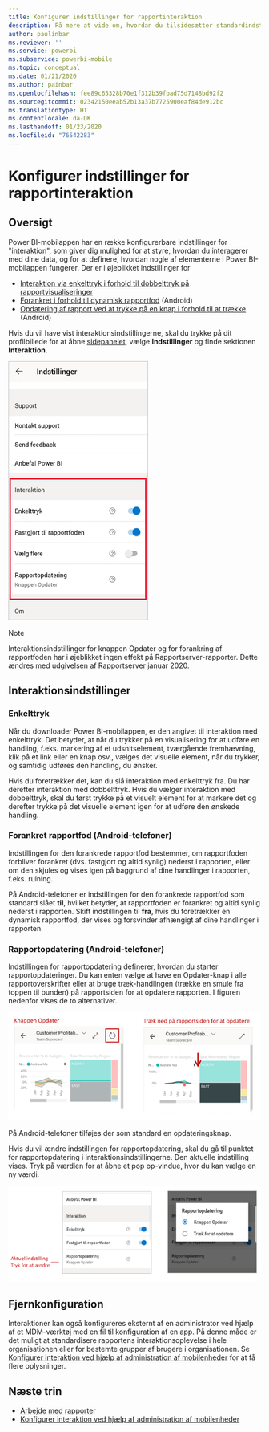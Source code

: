 ```yaml
---
title: Konfigurer indstillinger for rapportinteraktion
description: Få mere at vide om, hvordan du tilsidesætter standardindstillingerne for interaktion for rapporter.
author: paulinbar
ms.reviewer: ''
ms.service: powerbi
ms.subservice: powerbi-mobile
ms.topic: conceptual
ms.date: 01/21/2020
ms.author: painbar
ms.openlocfilehash: fee89c65328b70e1f312b39fbad75d7148bd92f2
ms.sourcegitcommit: 02342150eeab52b13a37b7725900eaf84de912bc
ms.translationtype: HT
ms.contentlocale: da-DK
ms.lasthandoff: 01/23/2020
ms.locfileid: "76542283"
---
```

# <a name="configure-report-interaction-settings"></a>Konfigurer indstillinger for rapportinteraktion

## <a name="overview"></a>Oversigt

Power BI-mobilappen har en række konfigurerbare indstillinger for "interaktion", som giver dig mulighed for at styre, hvordan du interagerer med dine data, og for at definere, hvordan nogle af elementerne i Power BI-mobilappen fungerer. Der er i øjeblikket indstillinger for
* [Interaktion via enkelttryk i forhold til dobbelttryk på rapportvisualiseringer](#single-tap)
* [Forankret i forhold til dynamisk rapportfod](#docked-report-footer-android-phones) (Android)
* [Opdatering af rapport ved at trykke på en knap i forhold til at trække](#report-refresh-android-phones) (Android)

Hvis du vil have vist interaktionsindstillingerne, skal du trykke på dit profilbillede for at åbne [sidepanelet](./mobile-apps-home-page.md#header), vælge **Indstillinger** og finde sektionen **Interaktion**.

![Interaktionsindstillinger](./media/mobile-app-interaction-settings/powerbi-mobile-app-interactions-section.png)

>[!NOTE]
>Interaktionsindstillinger for knappen Opdater og for forankring af rapportfoden har i øjeblikket ingen effekt på Rapportserver-rapporter. Dette ændres med udgivelsen af Rapportserver januar 2020.

## <a name="interaction-settings"></a>Interaktionsindstillinger

### <a name="single-tap"></a>Enkelttryk
Når du downloader Power BI-mobilappen, er den angivet til interaktion med enkelttryk. Det betyder, at når du trykker på en visualisering for at udføre en handling, f.eks. markering af et udsnitselement, tværgående fremhævning, klik på et link eller en knap osv., vælges det visuelle element, når du trykker, og samtidig udføres den handling, du ønsker.

Hvis du foretrækker det, kan du slå interaktion med enkelttryk fra. Du har derefter interaktion med dobbelttryk. Hvis du vælger interaktion med dobbelttryk, skal du først trykke på et visuelt element for at markere det og derefter trykke på det visuelle element igen for at udføre den ønskede handling.

### <a name="docked-report-footer-android-phones"></a>Forankret rapportfod (Android-telefoner)

Indstillingen for den forankrede rapportfod bestemmer, om rapportfoden forbliver forankret (dvs. fastgjort og altid synlig) nederst i rapporten, eller om den skjules og vises igen på baggrund af dine handlinger i rapporten, f.eks. rulning.

På Android-telefoner er indstillingen for den forankrede rapportfod som standard slået **til**, hvilket betyder, at rapportfoden er forankret og altid synlig nederst i rapporten. Skift indstillingen til **fra**, hvis du foretrækker en dynamisk rapportfod, der vises og forsvinder afhængigt af dine handlinger i rapporten.

### <a name="report-refresh-android-phones"></a>Rapportopdatering (Android-telefoner)

Indstillingen for rapportopdatering definerer, hvordan du starter rapportopdateringer. Du kan enten vælge at have en Opdater-knap i alle rapportoverskrifter eller at bruge træk-handlingen (trække en smule fra toppen til bunden) på rapportsiden for at opdatere rapporten. I figuren nedenfor vises de to alternativer. 

![Opdater-knap i forhold til træk for at opdatere](./media/mobile-app-interaction-settings/powerbi-mobile-app-interactions-refresh-button-versus-pull.png)

På Android-telefoner tilføjes der som standard en opdateringsknap.

Hvis du vil ændre indstillingen for rapportopdatering, skal du gå til punktet for rapportopdatering i interaktionsindstillingerne. Den aktuelle indstilling vises. Tryk på værdien for at åbne et pop op-vindue, hvor du kan vælge en ny værdi.

![Angiv opdatering](./media/mobile-app-interaction-settings/powerbi-mobile-app-interactions-set-refresh.png)

## <a name="remote-configuration"></a>Fjernkonfiguration

Interaktioner kan også konfigureres eksternt af en administrator ved hjælp af et MDM-værktøj med en fil til konfiguration af en app. På denne måde er det muligt at standardisere rapportens interaktionsoplevelse i hele organisationen eller for bestemte grupper af brugere i organisationen. Se [Konfigurer interaktion ved hjælp af administration af mobilenheder](./mobile-app-configuration.md) for at få flere oplysninger.


## <a name="next-steps"></a>Næste trin
* [Arbejde med rapporter](./mobile-reports-in-the-mobile-apps.md#interact-with-reports)
* [Konfigurer interaktion ved hjælp af administration af mobilenheder](./mobile-app-configuration.md)
